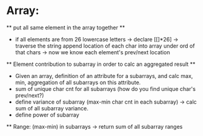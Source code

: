 # Array:
** put all same element in the array together **
- if all elements are from 26 lowercase letters
-> declare [[]*26]
-> traverse the string append location of each char into array under ord of that chars
-> now we know each element's prev/next location

** Element contribution to subarray in order to calc an aggregated result **
- Given an array, definition of an attribute for a subarrays, and calc max, min, aggregation of all subarrays on this attribute.
- sum of unique char cnt for all subarrays (how do you find unique char's prev/next?)
- define variance of subarray (max-min char cnt in each subarray) -> calc sum of all subarray variance.
- define power of subarray


** Range: (max-min) in subarrays -> return sum of all subarray ranges
